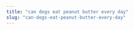 ```yaml
---
title: "can dogs eat peanut butter every day"
slug: "can-dogs-eat-peanut-butter-every-day"
---
```


